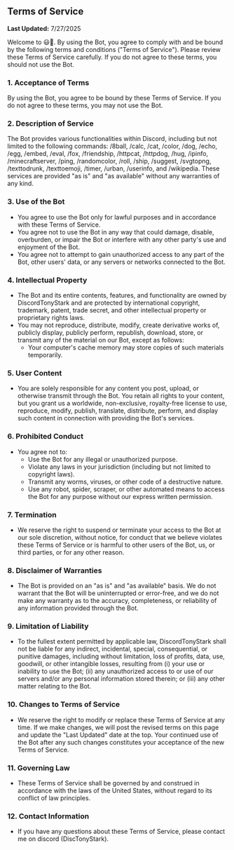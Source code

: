 ## Terms of Service

**Last Updated:** 7/27/2025

Welcome to 😃🚬. By using the Bot, you agree to comply with and be bound by the following terms and conditions ("Terms of Service"). Please review these Terms of Service carefully. If you do not agree to these terms, you should not use the Bot.

### 1. Acceptance of Terms

By using the Bot, you agree to be bound by these Terms of Service. If you do not agree to these terms, you may not use the Bot.

### 2. Description of Service

The Bot provides various functionalities within Discord, including but not limited to the following commands:
/8ball, /calc, /cat, /color, /dog, /echo, /egg, /embed, /eval, /fox, /friendship, /httpcat, /httpdog, /hug, /ipinfo, /minecraftserver, /ping, /randomcolor, /roll, /ship, /suggest, /svgtopng, /texttodrunk, /texttoemoji, /timer, /urban, /userinfo, and /wikipedia. These services are provided "as is" and "as available" without any warranties of any kind.

### 3. Use of the Bot

- You agree to use the Bot only for lawful purposes and in accordance with these Terms of Service.
- You agree not to use the Bot in any way that could damage, disable, overburden, or impair the Bot or interfere with any other party's use and enjoyment of the Bot.
- You agree not to attempt to gain unauthorized access to any part of the Bot, other users' data, or any servers or networks connected to the Bot.

### 4. Intellectual Property

- The Bot and its entire contents, features, and functionality are owned by DiscordTonyStark and are protected by international copyright, trademark, patent, trade secret, and other intellectual property or proprietary rights laws.
- You may not reproduce, distribute, modify, create derivative works of, publicly display, publicly perform, republish, download, store, or transmit any of the material on our Bot, except as follows:
  - Your computer's cache memory may store copies of such materials temporarily.

### 5. User Content

- You are solely responsible for any content you post, upload, or otherwise transmit through the Bot. You retain all rights to your content, but you grant us a worldwide, non-exclusive, royalty-free license to use, reproduce, modify, publish, translate, distribute, perform, and display such content in connection with providing the Bot's services.

### 6. Prohibited Conduct

- You agree not to:
  - Use the Bot for any illegal or unauthorized purpose.
  - Violate any laws in your jurisdiction (including but not limited to copyright laws).
  - Transmit any worms, viruses, or other code of a destructive nature.
  - Use any robot, spider, scraper, or other automated means to access the Bot for any purpose without our express written permission.

### 7. Termination

- We reserve the right to suspend or terminate your access to the Bot at our sole discretion, without notice, for conduct that we believe violates these Terms of Service or is harmful to other users of the Bot, us, or third parties, or for any other reason.

### 8. Disclaimer of Warranties

- The Bot is provided on an "as is" and "as available" basis. We do not warrant that the Bot will be uninterrupted or error-free, and we do not make any warranty as to the accuracy, completeness, or reliability of any information provided through the Bot.

### 9. Limitation of Liability

- To the fullest extent permitted by applicable law, DiscordTonyStark shall not be liable for any indirect, incidental, special, consequential, or punitive damages, including without limitation, loss of profits, data, use, goodwill, or other intangible losses, resulting from (i) your use or inability to use the Bot; (ii) any unauthorized access to or use of our servers and/or any personal information stored therein; or (iii) any other matter relating to the Bot.

### 10. Changes to Terms of Service

- We reserve the right to modify or replace these Terms of Service at any time. If we make changes, we will post the revised terms on this page and update the "Last Updated" date at the top. Your continued use of the Bot after any such changes constitutes your acceptance of the new Terms of Service.

### 11. Governing Law

- These Terms of Service shall be governed by and construed in accordance with the laws of the United States, without regard to its conflict of law principles.

### 12. Contact Information

- If you have any questions about these Terms of Service, please contact me on discord (DiscTonyStark).

